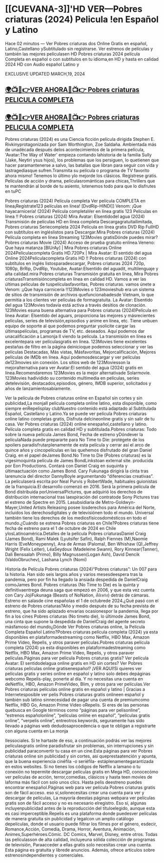 <h1 tabindex="-1" class="heading-element" dir="auto">[[CUEVANA-3]]'HD VER—Pobres criaturas (2024) Pelicula !en Español y Latino</h1>

Hace 02 minutos — Ver Pobres criaturas dos Online Gratis en español, Latino,Castellano ySubtitulado sin registrarse. Ver estrenos de películas y también las mejores películasen HD Pobres criaturas 2024 película Completa en español o con subtítulos en tu idioma,en HD y hasta en calidad 2024 HD con Audio español Latino y

EXCLUSIVE UPDATED MARCH,19, 2024



<h2 dir="auto" class="heading-element"><a href="https://t.co/bqetEt2PXL" rel="nofollow">🌍📺📱👉VER AHORA🔴📺👉 Pobres criaturas PELICULA COMPLETA</a></h2>

<h2 dir="auto" class="heading-element"><a href="https://t.co/bqetEt2PXL" rel="nofollow">🌍📺📱👉VER AHORA🔴📺👉 Pobres criaturas PELICULA COMPLETA</a></h2>


Pobres criaturas (2024) es una Ciencia ficción película dirigida Stephen E. Rivkinyprotagonizada por Sam Worthington, Zoe Saldaña. Ambientada más de unadécada después delos acontecimientos de la primera película, 'Avatar:The Way of Water' empieza contando lahistoria de la familia Sully (Jake, Neytiri ysus hijos), los problemas que los persiguen, lo quetienen que hacer paramantenerse a salvo, las batallas que libran para seguir con vida y lastragediasque sufren.Transmita su película o programa de TV favorito ahora mismo! Tenemos lo último ylo mejorde los clásicos. Regístrese gratis. Películas de acción y drama, películasrománticas para chicas,Thrillers que te mantendrán al borde de tu asiento, lotenemos todo para que lo disfrutes en tuPC

Pobres criaturas (2024) Película completa Ver película COMPLETA en línea¡Regístrate123 películas en línea! [DvdRip-HINDI]] Venom: ¡Que hayacarnicería! (2024) Película completaVer en línea gratis 123 Películas en línea !! Pobres criaturas (2024) Mira Avatar: Elsentidodel agua (2024) Transmisión de películas HD en línea completa Descargagratuitailimitada, Pobres criaturas Seriecompleta 2024 Película en línea gratis DVD Rip FullHD con subtítulos en ingléslistos para Descargar.Mira Pobres criaturas (2024) Película completa en línea Streaming 123Movies gratisDónde puedes mirar? Pobres criaturas Movie (2024) Acceso de prueba gratuito enlínea.Veneno: Que haya matanza [BlUrAy] | Mira Pobres criaturas Online 2024Películacompleta Gratis HD.720Px | Mira Avatar: El sentido del agua Online 2024Películacompleta Gratis HD !! Pobres criaturas (2024) con subtítulos en inglés listosparadescargar, Pobres criaturas 2024 720p, 1080p, BrRip, DvdRip, Youtube, Avatar:Elsentido del aguadit, multilenguaje y alta calidad.mira Pobres criaturas Transmisión gratuita en línea, Mira Pobres criaturasTransmisióncompleta en línea en calidad HD. Vamos a ver las últimas películas de tuspelículasfavoritas, Pobres criaturas. vamos únete a Venom: ¡¡Que haya carnicería !!123Movies o 123movieshub era un sistema de sitios de transmisión de archivos quefuncionabadesde Vietnam, lo que permitía a los clientes ver películas de formagratuita. La Avatar: Elsentido del agua 123Movies todavía está activa a través desitios de clonación. 123Movies esuna buena alternativa para Pobres criaturas (2024)Película en línea Avatar: Elsentido del aguars, proporciona las mejores y másrecientes películas, series de televisión,episodios y anime en línea, etc. Tiene unbuen equipo de soporte al que podemos preguntar ysolicite cargar las últimaspelículas, programas de TV, etc. deseados. Aquí podemos dar unacalificación a Lamonja II viendo la película. La transmisión en línea es excelentepara ver películasgratis en línea. 123Movies tiene excelentes pestañas de filtro en la página deinicioque podemos seleccionar y ver las películas Destacadas, Más vistas, Másfavoritas, Mejorcalificación, Mejores películas de IMDb en línea. Aquí podemosdescargar y ver películas de123movies sin conexión. Los sitios web de 123Moviesson la mejoralternativa para ver Avatar:El sentido del agua (2024) gratis en línea.Recomendaremos 123Movies es la mejor alternativade Solarmovie. 123Movies hadividido su contenido multimedia en películas, series detelevisión, destacados,episodios, género, IMDB superior, solicitados y años de lanzamientosabiamente.

Ver la película de Pobres criaturas online en Español sin cortes y sin publicidad,La monjaII pelicula completa online latino, esta disponible, como siempre enRepelisplay clubNuestro contenido está adaptado al Subtitulada Español, Castellano y Latino.Ya se puede ver película Pobres criaturas online latino completas gratis, Disfruta delcineonline gratis y sin salir de tu casa. Ver Pobres criaturas (2024) online enespañol,castellano y latino. Película completa gratis en calidad HD y subtitulada.Pobres criaturas: Todo sobre la nueva película James Bond, Fecha de estreno yDóndever la películaNada puede prepararte para No Time to Die: protégete de los spoilers paradisfrutarplenamente de esta película y cerrar así el arco de quince años y cincopelículas en las quehemos disfrutado del gran Daniel Craig. en el papel deJames Bond.No Time to Die (Pobres criaturas) es la vigesimoquinta película de James BondLinkstoan external site. producida por Eon Productions. Contará con Daniel Craig en suquinta y últimaactuación como James Bond. Cary Fukunaga dirigirá la cinta tras larenuncia del director DannyBoyle argumentando “diferencias creativas”. La películaserá escrita por Neal Purvis y RobertWade, habituales guionistas de la franquicia.El desarrollo comenzó en 2016. Será la primera película de Bond distribuida porUniversalPictures, que adquirió los derechos de distribución internacional tras laexpiración del contratode Sony Pictures tras el estreno de Spectre en 2015. Lasubsidiaria de Metro-Goldwyn-Mayer,United Artists Releasing posee losderechos para América del Norte, incluidos los derechosdigitales y de televisiónen todo el mundo. Universal también tiene los derechos de los mediosfísicosdomésticos en todo el mundo.¿Cuándo se estrena Pobres criaturas en Chile?Pobres criaturas tiene fecha de estreno para el 1 de octubre de 2024 en Chile ylosLatinoamérica.Detalles de la pelicula Pobres criaturasDaniel Craig (James Bond), Rami Malek (Lyutsifer Safin), Ralph Fiennes (M),Naomie Harris (EveMoneypenny), Ana de Armas (Paloma), Ben Whishaw (Q),Jeffrey Wright (Felix Leiter), LéaSeydoux (Madeleine Swann), Rory Kinnear(Tanner), Dali Benssalah (Primo), Billy Magnussen(Logan Ash), David Dencik (ValdoObruchev), Lashana Lynch (Nomi)

Historia de Película Pobres criaturas (2024)“Pobres criaturas”: Un 007 para la historia. Han sido seis largos años y varios mesesdeespera tras la pandemia, pero por fin ha llegado la ansiada despedida de DanielCraig comoJames Bond. Pobres criaturas (No Time to Die) es la quinta y definitivaentrega deuna saga que empezó en 2006, y que esta vez cuenta con Cary JojiFukunaga (Beasts of NoNation, สัปเหร่อ) detrás de cámaras. Estreno en salasde cine españolas el 1 de octubrede 2024.¿Qué pasó con el estreno de Pobres criaturas?Año y medio después de su fecha prevista de estreno, que ha sido aplazado envarias ocasionespor la pandemia, llega por fin a los cines Pobres criaturas (No timeto die), lo últimode James Bond, una cinta que supone la despedida de DanielCraig del agente secreto másfamoso del mundo¿Dónde Ver Pobres criaturas online, la Película Completa Español Latino?Pobres criaturas película completa (2024) ya esta disponibles en plataformadestreaming como Netflix, HBO Max, Amazon Prime Video, Repelis, y otros paraver películas.Pobres criaturas película completa (2024) ya esta disponibles en plataformadestreaming como Netflix, HBO Max, Amazon Prime Video, Repelis, y otros paraver películas.Páginas para ver pelicula Pobres criaturas gratis? Ver película Avatar: El sentidodelagua online gratis en HD sin cortes? Ver Pobres criaturas películas online gratisenespañol? ¡VER AQUI!Si quieres ver películas gratis y series online en español y latino solo debes depáginas webcomo Repelis-play, ponerte al día. Y no necesitas una cuenta en deNetflix, HBO, Amazon PrimeVideo, Blim, y otros para ver películas.Ver Pobres criaturas películas online gratis en español y latino | Gracias a Internetesposible ver pelis Pobres criaturas gratis onlineen español y también sub latino sinnecesidad de pagar una cuenta de premiumcomo Netflix, HBO Go, Amazon Prime Video oRepelis. Si eres de las personas quebusca en Google términos como “páginas para ver pelisonline”, “estrenos españolonline”, “películas online en español”, “películas gratis online”, “verpelis online”, entreotros keywords, seguramente has sido llevado a páginas web dedudosaprocedencia o que te obligan a registrarte con alguna cuenta en La monja

IIessociales. Si te hartaste de eso, a continuación podrás ver las mejores películasgratis online paradisfrutar sin problemas, sin interrupciones y sin publicidad paraconvertir tu casa en un cine.Esta páginas para ver Pobres criaturas online sin publicidad y sin cortes, así queprestaatención y apunta, que la buena experiencia cinéfila -o seriéfila- estáplenamentegarantizada en estos websites. Si no tienes los códigos de Netflix a lamano o tu conexión no tepermite descargar películas gratis en Mega HD, conocecómo ver películas de acción, terror,comedias, clásicos y hasta teen movies de laforma más fácil con solo unos clics. Hasta pelis deestreno puedes encontrar enespañol.Páginas web para ver película Pobres criaturas gratis son de fácil acceso. eso sí,solonecesitas crear una cuenta para ver y descargar de películas, La mayoría deestas páginas webpara ver películas gratis son de fácil acceso y no es necesario elregistro. Eso sí, algunas incluyenpublicidad antes de la reproducción del títuloelegido, aunque esta es casi imperceptible.Repelis es una plataforma donde puedesver películas de manera gratuita sin publicidad y legalcon un amplio catálogo depelículas, donde el usuario puede filtrar los filmes por el género, esdecir, Romance,Acción, Comedia, Drama, Horror, Aventura, Animación, Animes,Superhéroes.Cómic. DC Comics, Marvel, Disney, entre otros. Todas las películasson de alta calidad, incluyeuna sólida colección de programas de televisión, Paraacceder a ellas gratis solo necesitas crear una cuenta. Esta página es gratuita y librede anuncios. Además, ofrece artículos sobre estrenosindependientes y comerciales.
